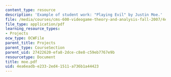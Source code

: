 ```yaml
---
content_type: resource
description: 'Example of student work: "Playing Evil" by Justin Moe.'
file: /media/courses/cms-600-videogame-theory-and-analysis-fall-2007/4ea6eadbe2332ed41511a736b1a44423_moe.pdf
file_type: application/pdf
learning_resource_types:
- Projects
ocw_type: OCWFile
parent_title: Projects
parent_type: CourseSection
parent_uid: 27422620-efa8-2dce-c8e8-c59eb7767e9b
resourcetype: Document
title: moe.pdf
uid: 4ea6eadb-e233-2ed4-1511-a736b1a44423
---
```

